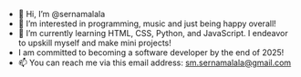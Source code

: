 - 👋 Hi, I’m @sernamalala
- 👀 I’m interested in programming, music and just being happy overall!
- 🌱 I’m currently learning HTML, CSS, Python, and JavaScript. I endeavor to upskill myself and make mini projects!
- I am committed to becoming a software developer by the end of 2025!
- 📫 You can reach me via this email address: sm.sernamalala@gmail.com

<!---
sernamalala/sernamalala is a ✨ special ✨ repository because its `README.md` (this file) appears on your GitHub profile.
You can click the Preview link to take a look at your changes.
--->
